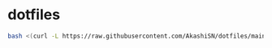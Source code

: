 # dotfiles

```bash
bash <(curl -L https://raw.githubusercontent.com/AkashiSN/dotfiles/main/setup.sh)
```